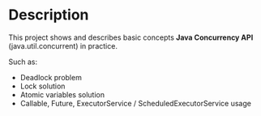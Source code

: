 # Description
This project shows and describes basic concepts **Java Concurrency API** (java.util.concurrent) in practice. 

Such as:
- Deadlock problem
- Lock solution
- Atomic variables solution
- Callable, Future, ExecutorService / ScheduledExecutorService usage
